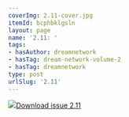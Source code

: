 ```yaml
---
coverImg: 2.11-cover.jpg
itemId: bcphbklgsln
layout: page
name: '2.11: '
tags:
- hasAuthor: dreamnetwork
- hasTag: dream-network-volume-2
- hasTag: dreamnetwork
type: post
urlSlug: '2.11'
---
```

<img class="card-img" src="../images/2.11-rect.jpg"/><a href="../files/pdfs/Volume_2/2.11-Dream-Network-Bulletin-Vol.2-No.11.pdf" download="">Download issue 2.11</a>